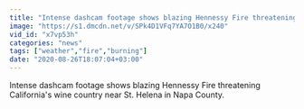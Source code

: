 ```yaml
---
title: "Intense dashcam footage shows blazing Hennessy Fire threatening California's wine country"
image: "https://s1.dmcdn.net/v/SPk4D1VFq7YA7O1B0/x240"
vid_id: "x7vp53h"
categories: "news"
tags: ["weather","fire","burning"]
date: "2020-08-26T18:07:04+03:00"
---
```

Intense dashcam footage shows blazing Hennessy Fire threatening California's wine country near St. Helena in Napa County.
